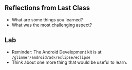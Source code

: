 Reflections from Last Class
---------------------------

* What are some things you learned?
* What was the most challenging aspect?

Lab
---

* Reminder: The Android Development kit is at   
  `/glimmer/android/adk/eclipse/eclipse`
* Think about one more thing that would be useful to learn.
